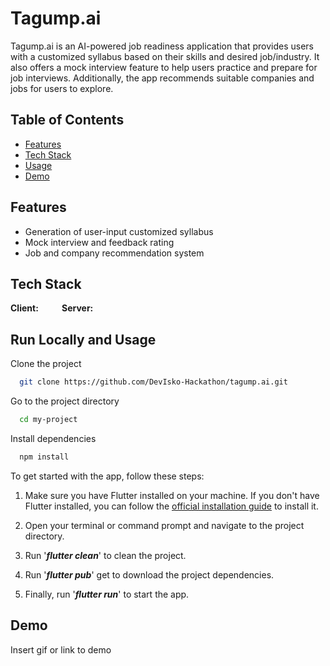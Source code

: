 
# Tagump.ai

Tagump.ai is an AI-powered job readiness application that provides users with a customized syllabus based on their skills and desired job/industry. It also offers a mock interview feature to help users practice and prepare for job interviews. Additionally, the app recommends suitable companies and jobs for users to explore.

## Table of Contents

- [Features](#features)
- [Tech Stack](#tech-stack)
- [Usage](#run-locally-and-usage)
- [Demo](#demo)

## Features

- Generation of user-input customized syllabus
- Mock interview and feedback rating
- Job and company recommendation system

## Tech Stack

<div style = "display: inline-block">
  <b>Client: </b> 
  <img src="https://img.shields.io/badge/dart-%230175C2.svg?style=for-the-badge&logo=dart&logoColor=white" height = "13"> </img>
  <img src="https://img.shields.io/badge/Flutter-%2302569B.svg?style=for-the-badge&logo=Flutter&logoColor=white" height = "13"></img>
</div>

<div style = "display: inline-block">
  <b>Server: </b> 
  <img src="https://img.shields.io/badge/javascript-%23323330.svg?style=for-the-badge&logo=javascript&logoColor=%23F7DF1E" height = "13"> </img>
  <img src="https://img.shields.io/badge/node.js-6DA55F?style=for-the-badge&logo=node.js&logoColor=white" height = "13"></img>
</div>


## Run Locally and Usage

Clone the project

```bash
  git clone https://github.com/DevIsko-Hackathon/tagump.ai.git
```

Go to the project directory

```bash
  cd my-project
```

Install dependencies

```bash
  npm install
```

To get started with the app, follow these steps:

1. Make sure you have Flutter installed on your machine. If you don't have Flutter installed, you can follow the <u><a href = "https://docs.flutter.dev/get-started/install">official installation guide</a></u> to install it.

2. Open your terminal or command prompt and navigate to the project directory.

3. Run '***flutter clean***' to clean the project.

4. Run '***flutter pub***' get to download the project dependencies.

5. Finally, run '***flutter run***' to start the app.

## Demo

Insert gif or link to demo